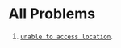 # All Problems
1. [`unable to access location`](https://github.com/nahidfarazi/Ubuntu-Problems/blob/main/unable%20to%20access%20location.md).
